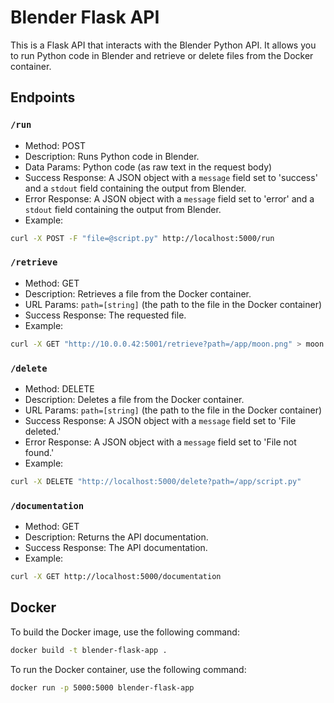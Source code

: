 # Blender Flask API

This is a Flask API that interacts with the Blender Python API. It allows you to run Python code in Blender and retrieve or delete files from the Docker container.

## Endpoints

### `/run`

- Method: POST
- Description: Runs Python code in Blender.
- Data Params: Python code (as raw text in the request body)
- Success Response: A JSON object with a `message` field set to 'success' and a `stdout` field containing the output from Blender.
- Error Response: A JSON object with a `message` field set to 'error' and a `stdout` field containing the output from Blender.
- Example: 

```bash
curl -X POST -F "file=@script.py" http://localhost:5000/run
```

### `/retrieve`

- Method: GET
- Description: Retrieves a file from the Docker container.
- URL Params: `path=[string]` (the path to the file in the Docker container)
- Success Response: The requested file.
- Example: 

```bash
curl -X GET "http://10.0.0.42:5001/retrieve?path=/app/moon.png" > moon.png
```

### `/delete`

- Method: DELETE
- Description: Deletes a file from the Docker container.
- URL Params: `path=[string]` (the path to the file in the Docker container)
- Success Response: A JSON object with a `message` field set to 'File deleted.'
- Error Response: A JSON object with a `message` field set to 'File not found.'
- Example: 

```bash
curl -X DELETE "http://localhost:5000/delete?path=/app/script.py"
```

### `/documentation`

- Method: GET
- Description: Returns the API documentation.
- Success Response: The API documentation.
- Example: 

```bash
curl -X GET http://localhost:5000/documentation
```

## Docker

To build the Docker image, use the following command:

```bash
docker build -t blender-flask-app .
```

To run the Docker container, use the following command:

```bash
docker run -p 5000:5000 blender-flask-app
```

